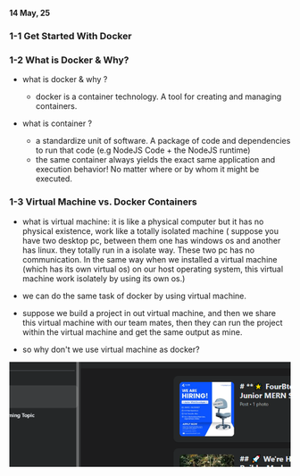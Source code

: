 **14 May, 25**

### 1-1 Get Started With Docker

### 1-2 What is Docker & Why?

- what is docker & why ?

  - docker is a container technology. A tool for creating and managing containers.

- what is container ?
  - a standardize unit of software. A package of code and dependencies to run that code (e.g NodeJS Code + the NodeJS runtime)
  - the same container always yields the exact same application and execution behavior! No matter where or by whom it might be executed.

### 1-3 Virtual Machine vs. Docker Containers

- what is virtual machine: it is like a physical computer but it has no physical existence, work like a totally isolated machine ( suppose you have two desktop pc, between them one has windows os and another has linux. they totally run in a isolate way. These two pc has no communication. In the same way when we installed a virtual machine (which has its own virtual os) on our host operating system, this virtual machine work isolately by using its own os.)

- we can do the same task of docker by using virtual machine.

- suppose we build a project in out virtual machine, and then we share this virtual machine with our team mates, then they can run the project within the virtual machine and get the same output as mine.

- so why don't we use virtual machine as docker?

![alt text](image.png)

